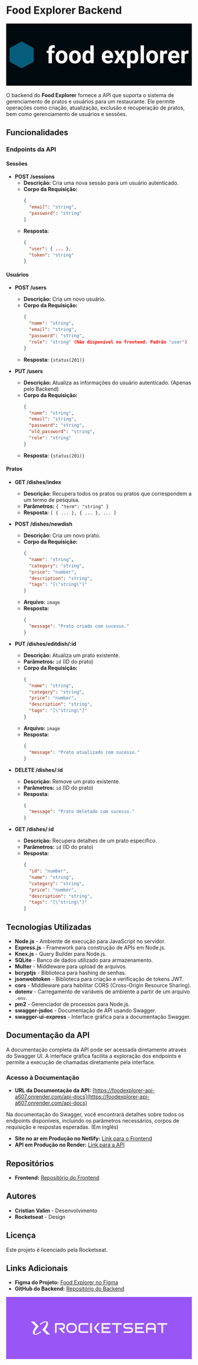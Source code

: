 # Food Explorer Backend

![Capa do Projeto](./capa%20do%20projeto.png)

O backend do **Food Explorer** fornece a API que suporta o sistema de gerenciamento de pratos e usuários para um restaurante. Ele permite operações como criação, atualização, exclusão e recuperação de pratos, bem como gerenciamento de usuários e sessões.

## Funcionalidades

### Endpoints da API

#### **Sessões**

- **POST /sessions**
  - **Descrição:** Cria uma nova sessão para um usuário autenticado.
  - **Corpo da Requisição:**
    ```json
    {
      "email": "string",
      "password": "string"
    }
    ```
  - **Resposta:**
    ```json
    {
      "user": { ... },
      "token": "string"
    }
    ```

#### **Usuários**

- **POST /users**
  - **Descrição:** Cria um novo usuário.
  - **Corpo da Requisição:**
    ```json
    {
      "name": "string",
      "email": "string",
      "password": "string",
      "role": "string" (Não disponível no frontend. Padrão "user")
    }
    ```
  - **Resposta:** `{status(201)}`

- **PUT /users**
  - **Descrição:** Atualiza as informações do usuário autenticado. (Apenas pelo Backend)
  - **Corpo da Requisição:**
    ```json
    {
      "name": "string",
      "email": "string",
      "password": "string",
      "old_password": "string",
      "role": "string"
    }
    ```
  - **Resposta:** `{status(201)}`

#### **Pratos**

- **GET /dishes/index**
  - **Descrição:** Recupera todos os pratos ou pratos que correspondem a um termo de pesquisa.
  - **Parâmetros:** `{ "term": "string" }`
  - **Resposta:** `[ { ... }, { ... }, ... ]`

- **POST /dishes/newdish**
  - **Descrição:** Cria um novo prato.
  - **Corpo da Requisição:**
    ```json
    {
      "name": "string",
      "category": "string",
      "price": "number",
      "description": "string",
      "tags": "[\"string\"]"
    }
    ```
  - **Arquivo:** `image`
  - **Resposta:** 
    ```json
    {
      "message": "Prato criado com sucesso."
    }
    ```

- **PUT /dishes/editdish/:id**
  - **Descrição:** Atualiza um prato existente.
  - **Parâmetros:** `id` (ID do prato)
  - **Corpo da Requisição:**
    ```json
    {
      "name": "string",
      "category": "string",
      "price": "number",
      "description": "string",
      "tags": "[\"string\"]"
    }
    ```
  - **Arquivo:** `image`
  - **Resposta:**
    ```json
    {
      "message": "Prato atualizado com sucesso."
    }
    ```

- **DELETE /dishes/:id**
  - **Descrição:** Remove um prato existente.
  - **Parâmetros:** `id` (ID do prato)
  - **Resposta:**
    ```json
    {
      "message": "Prato deletado com sucesso."
    }
    ```

- **GET /dishes/:id**
  - **Descrição:** Recupera detalhes de um prato específico.
  - **Parâmetros:** `id` (ID do prato)
  - **Resposta:**
    ```json
    {
      "id": "number",
      "name": "string",
      "category": "string",
      "price": "number",
      "description": "string",
      "tags": "[\"string\"]"
    }
    ```

## Tecnologias Utilizadas

- **Node.js** - Ambiente de execução para JavaScript no servidor.
- **Express.js** - Framework para construção de APIs em Node.js.
- **Knex.js** - Query Builder para Node.js.
- **SQLite** - Banco de dados utilizado para armazenamento.
- **Multer** - Middleware para upload de arquivos.
- **bcryptjs** - Biblioteca para hashing de senhas.
- **jsonwebtoken** - Biblioteca para criação e verificação de tokens JWT.
- **cors** - Middleware para habilitar CORS (Cross-Origin Resource Sharing).
- **dotenv** - Carregamento de variáveis de ambiente a partir de um arquivo `.env`.
- **pm2** - Gerenciador de processos para Node.js.
- **swagger-jsdoc** - Documentação de API usando Swagger.
- **swagger-ui-express** - Interface gráfica para a documentação Swagger.

## Documentação da API

A documentação completa da API pode ser acessada diretamente através do Swagger UI. A interface gráfica facilita a exploração dos endpoints e permite a execução de chamadas diretamente pela interface.

### Acesso à Documentação

- **URL da Documentação da API:** [https://foodexplorer-api-a607.onrender.com/api-docs](https://foodexplorer-api-a607.onrender.com/api-docs)

Na documentação do Swagger, você encontrará detalhes sobre todos os endpoints disponíveis, incluindo os parâmetros necessários, corpos de requisição e respostas esperadas. (Em inglês)

- **Site no ar em Produção no Netlify:** [Link para o Frontend](https://foodexplorerbycristianvalim.netlify.app/)
- **API em Produção no Render:** [Link para a API](https://foodexplorer-api-a607.onrender.com)


## Repositórios
- **Frontend:** [Repositório do Frontend](https://github.com/CristianValim/foodexplorer-frontend)

## Autores

- **Cristian Valim** - Desenvolvimento
- **Rocketseat** - Design

## Licença

Este projeto é licenciado pela Rocketseat.

## Links Adicionais

- **Figma do Projeto:** [Food Explorer no Figma](https://www.figma.com/design/oIO8asqIql3ZEpTxlMUfxt/food-explorer-v2-(Community)?node-id=201-1532&t=z3lUeE0ugd3CSY23-0)
- **GitHub do Backend:** [Repositório do Backend](https://github.com/CristianValim/foodexplorerbe)

![Logo Rocketseat](./Rocketseat.png)
